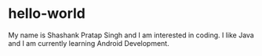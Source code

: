 # hello-world
My name is Shashank Pratap Singh and I am interested in coding.
I like Java and I am currently learning Android Development.
